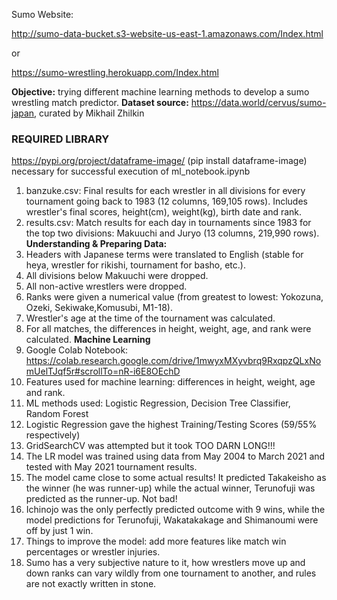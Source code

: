 Sumo Website:

http://sumo-data-bucket.s3-website-us-east-1.amazonaws.com/Index.html

or

https://sumo-wrestling.herokuapp.com/Index.html

**Objective:** trying different machine learning methods to develop a sumo wrestling match predictor.
**Dataset source:** https://data.world/cervus/sumo-japan, curated by Mikhail Zhilkin

### REQUIRED LIBRARY ### 
https://pypi.org/project/dataframe-image/ (pip install dataframe-image)
necessary for successful execution of ml_notebook.ipynb

1. banzuke.csv: Final results for each wrestler in all divisions for every tournament going back to 1983 (12 columns, 169,105 rows). Includes wrestler's final scores, height(cm), weight(kg), birth date and rank.
2. results.csv: Match results for each day in tournaments since 1983 for the top two divisions: Makuuchi and Juryo (13 columns, 219,990 rows).
**Understanding & Preparing Data:** 
1. Headers with Japanese terms were translated to English (stable for heya, wrestler for rikishi, tournament for basho, etc.).
2. All divisions below Makuuchi were dropped.
3. All non-active wrestlers were dropped.
4. Ranks were given a numerical value (from greatest to lowest: Yokozuna, Ozeki, Sekiwake,Komusubi, M1-18).
5. Wrestler's age at the time of the tournament was calculated.
6. For all matches, the differences in height, weight, age, and rank were calculated.
**Machine Learning**
1. Google Colab Notebook: https://colab.research.google.com/drive/1mwyxMXyvbrq9RxqpzQLxNomUelTJqf5r#scrollTo=nR-i6E8OEchD
2. Features used for machine learning: differences in height, weight, age and rank.
3. ML methods used: Logistic Regression, Decision Tree Classifier, Random Forest
4. Logistic Regression gave the highest Training/Testing Scores (59/55% respectively)
5. GridSearchCV was attempted but it took TOO DARN LONG!!!
6. The LR model was trained using data from May 2004 to March 2021 and tested with May 2021 tournament results.
7. The model came close to some actual results! It predicted Takakeisho as the winner (he was runner-up) while the actual winner, Terunofuji was predicted as the runner-up. Not bad! 
8. Ichinojo was the only perfectly predicted outcome with 9 wins, while the model predictions for Terunofuji, Wakatakakage and Shimanoumi were off by just 1 win.
9. Things to improve the model: add more features like match win percentages or wrestler injuries.
10. Sumo has a very subjective nature to it, how wrestlers move up and down ranks can vary wildly from one tournament to another, and rules are not exactly written in stone.
